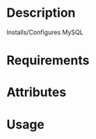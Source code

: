Description
===========
Installs/Configures MySQL

Requirements
============

Attributes
==========

Usage
=====

